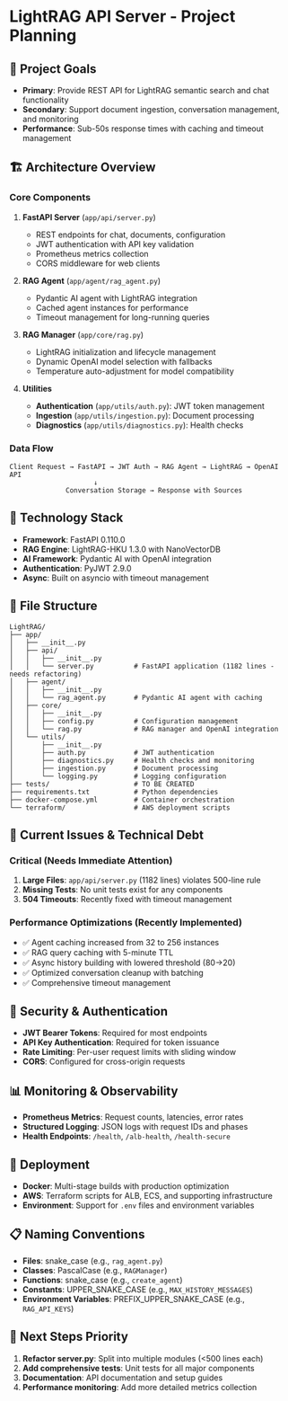 # LightRAG API Server - Project Planning

## 🎯 Project Goals
- **Primary**: Provide REST API for LightRAG semantic search and chat functionality
- **Secondary**: Support document ingestion, conversation management, and monitoring
- **Performance**: Sub-50s response times with caching and timeout management

## 🏗️ Architecture Overview

### Core Components
1. **FastAPI Server** (`app/api/server.py`)
   - REST endpoints for chat, documents, configuration
   - JWT authentication with API key validation
   - Prometheus metrics collection
   - CORS middleware for web clients

2. **RAG Agent** (`app/agent/rag_agent.py`)
   - Pydantic AI agent with LightRAG integration
   - Cached agent instances for performance
   - Timeout management for long-running queries

3. **RAG Manager** (`app/core/rag.py`)
   - LightRAG initialization and lifecycle management
   - Dynamic OpenAI model selection with fallbacks
   - Temperature auto-adjustment for model compatibility

4. **Utilities**
   - **Authentication** (`app/utils/auth.py`): JWT token management
   - **Ingestion** (`app/utils/ingestion.py`): Document processing
   - **Diagnostics** (`app/utils/diagnostics.py`): Health checks

### Data Flow
```
Client Request → FastAPI → JWT Auth → RAG Agent → LightRAG → OpenAI API
                     ↓
              Conversation Storage → Response with Sources
```

## 🔧 Technology Stack
- **Framework**: FastAPI 0.110.0
- **RAG Engine**: LightRAG-HKU 1.3.0 with NanoVectorDB
- **AI Framework**: Pydantic AI with OpenAI integration
- **Authentication**: PyJWT 2.9.0
- **Async**: Built on asyncio with timeout management

## 📁 File Structure
```
LightRAG/
├── app/
│   ├── __init__.py
│   ├── api/
│   │   ├── __init__.py
│   │   └── server.py          # FastAPI application (1182 lines - needs refactoring)
│   ├── agent/
│   │   ├── __init__.py
│   │   └── rag_agent.py       # Pydantic AI agent with caching
│   ├── core/
│   │   ├── __init__.py
│   │   ├── config.py          # Configuration management
│   │   └── rag.py             # RAG manager and OpenAI integration
│   └── utils/
│       ├── __init__.py
│       ├── auth.py            # JWT authentication
│       ├── diagnostics.py     # Health checks and monitoring
│       ├── ingestion.py       # Document processing
│       └── logging.py         # Logging configuration
├── tests/                     # TO BE CREATED
├── requirements.txt           # Python dependencies
├── docker-compose.yml         # Container orchestration
└── terraform/                 # AWS deployment scripts
```

## 🚨 Current Issues & Technical Debt

### Critical (Needs Immediate Attention)
1. **Large Files**: `app/api/server.py` (1182 lines) violates 500-line rule
2. **Missing Tests**: No unit tests exist for any components
3. **504 Timeouts**: Recently fixed with timeout management

### Performance Optimizations (Recently Implemented)
- ✅ Agent caching increased from 32 to 256 instances
- ✅ RAG query caching with 5-minute TTL
- ✅ Async history building with lowered threshold (80→20)
- ✅ Optimized conversation cleanup with batching
- ✅ Comprehensive timeout management

## 🔐 Security & Authentication
- **JWT Bearer Tokens**: Required for most endpoints
- **API Key Authentication**: Required for token issuance
- **Rate Limiting**: Per-user request limits with sliding window
- **CORS**: Configured for cross-origin requests

## 📊 Monitoring & Observability
- **Prometheus Metrics**: Request counts, latencies, error rates
- **Structured Logging**: JSON logs with request IDs and phases
- **Health Endpoints**: `/health`, `/alb-health`, `/health-secure`

## 🔄 Deployment
- **Docker**: Multi-stage builds with production optimization
- **AWS**: Terraform scripts for ALB, ECS, and supporting infrastructure
- **Environment**: Support for `.env` files and environment variables

## 📋 Naming Conventions
- **Files**: snake_case (e.g., `rag_agent.py`)
- **Classes**: PascalCase (e.g., `RAGManager`)
- **Functions**: snake_case (e.g., `create_agent`)
- **Constants**: UPPER_SNAKE_CASE (e.g., `MAX_HISTORY_MESSAGES`)
- **Environment Variables**: PREFIX_UPPER_SNAKE_CASE (e.g., `RAG_API_KEYS`)

## 🎯 Next Steps Priority
1. **Refactor server.py**: Split into multiple modules (<500 lines each)
2. **Add comprehensive tests**: Unit tests for all major components
3. **Documentation**: API documentation and setup guides
4. **Performance monitoring**: Add more detailed metrics collection